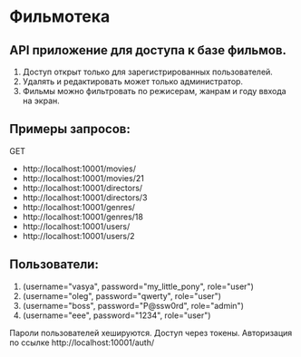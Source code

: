 Фильмотека
=======
API приложение для доступа к базе фильмов. 
------------
1. Доступ открыт только для зарегистрированных пользователей.
2. Удалять и редактировать может только администратор.
3. Фильмы можно фильтровать по режисерам, жанрам и году ввхода на экран.

Примеры запросов:
-------------
GET
* http://localhost:10001/movies/
* http://localhost:10001/movies/21
* http://localhost:10001/directors/
* http://localhost:10001/directors/3
* http://localhost:10001/genres/
* http://localhost:10001/genres/18
* http://localhost:10001/users/
* http://localhost:10001/users/2


Пользователи:
------
1. (username="vasya", password="my_little_pony", role="user")
2. (username="oleg", password="qwerty", role="user")
3. (username="boss", password="P@ssw0rd", role="admin")
4. (username="eee", password="1234", role="user")

Пароли пользователей хешируются.
Доступ через токены.
Авторизация по ссылке http://localhost:10001/auth/
